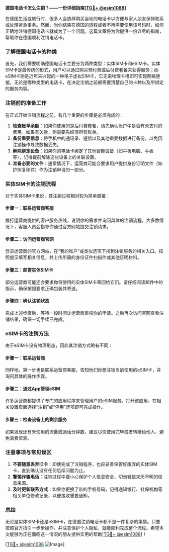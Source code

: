 **德国电话卡怎么注销？——一份详细指南[[TG💪+ @esim1088](https://t.me/s/esim1088)]**

在德国生活或旅行时，很多人会选择购买当地的电话卡以方便与家人朋友保持联系或处理紧急事务。然而，当你结束在德国的旅程或者不再需要使用该号码时，如何正确地注销德国电话卡就成为了一个问题。这篇文章将为你提供一份详尽的指南，帮助你在德国顺利注销电话卡。

### 了解德国电话卡的种类

首先，我们需要明确德国电话卡主要分为两种类型：实体SIM卡和eSIM卡。实体SIM卡是最传统的形式，用户可以通过购买预付费或后付费套餐来获得服务；而eSIM卡则是近年来兴起的一种电子虚拟SIM卡，它无需物理卡槽即可实现网络连接。无论是哪种类型的电话卡，在决定注销之前都需要清楚自己的卡种以及所绑定的服务内容。

### 注销前的准备工作

在正式开始注销流程之前，有几个重要的步骤是必须完成的：

1. **检查账单余额**：如果你使用的是后付费套餐，请先确认账户中是否有未支付的费用。如果有欠款，则需要先结清所有账单。
2. **备份重要信息**：将手机中的通讯录、短信以及其他重要数据进行备份，以免因注销操作导致数据丢失。
3. **解除绑定设备**：如果你的电话卡绑定了其他智能设备（如平板电脑、手表等），记得提前解除这些设备上的关联设置。
4. **准备必要的文件**：通常情况下，运营商可能会要求用户提供身份证明文件（如护照复印件）作为注销申请的一部分。

### 实体SIM卡的注销流程

对于实体SIM卡来说，其注销过程相对较为简单直接：

#### 步骤一：联系运营商客服
拨打运营商提供的客户服务热线，说明你的需求并询问具体的注销流程。大多数情况下，客服人员会指导你通过官方网站提交注销请求。

#### 步骤二：访问运营商官网
登录运营商的官方网站，在“我的账户”或类似选项下找到注销服务的相关入口。按照提示填写相关信息，并上传所需的身份证件扫描件或其他证明材料。

#### 步骤三：邮寄实体SIM卡
部分运营商可能还会要求你将使用的实体SIM卡寄回给它们。请仔细阅读邮件中的指示，确保按照要求正确包装并寄送。

#### 步骤四：确认注销状态
完成上述步骤后，等待一段时间让运营商审核你的申请。之后再次访问官网查看注销结果，确保一切手续已完成。

### eSIM卡的注销方法

由于eSIM卡没有物理形态，因此其注销方式略有不同：

#### 步骤一：联系运营商
同样地，第一步也是联系运营商客服，告知他们你想注销当前使用的eSIM卡，并询问具体的操作步骤。

#### 步骤二：通过App管理eSIM
许多运营商都提供了专门的应用程序来管理用户的eSIM服务。打开该应用，在相关设置页面选择“注销”或“停用”选项即可完成操作。

#### 步骤三：检查设备上的剩余服务
如果发现还有未使用的流量或通话分钟数，建议尽快使用完毕或者转赠给他人，避免浪费资源。

### 注意事项与常见误区

1. **不要随意丢弃旧卡**：即使完成了注销程序，也应妥善保管好废弃的实体SIM卡，直到确认没有任何后续问题为止。
2. **警惕诈骗电话**：注销过程中要小心保护个人信息安全，切勿轻信来历不明的信息来源。
3. **及时更新联系方式**：如果你更换了新的手机号码，记得通知银行、社保机构等相关单位修改记录，以便接收重要通知。

### 总结

无论是实体SIM卡还是eSIM卡，在德国注销电话卡都不是一件复杂的事情。只要按照官方指引一步步操作，并注意保护个人隐私，就能顺利完成整个流程。希望本文能够为正在面临这一情况的朋友提供实用的帮助[[TG💪+ @esim1088](https://t.me/s/esim1088)]！

[[TG💪+ @esim1088](https://t.me/s/esim1088) ![Image](https://i.postimg.cc/4NQfJmqS/Snipaste-2025-05-13-00-14-12.png)]